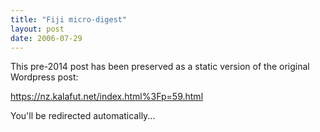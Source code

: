 ```yaml
---
title: "Fiji micro-digest"
layout: post
date: 2006-07-29
---
```


This pre-2014 post has been preserved as a static version of the original Wordpress post:

https://nz.kalafut.net/index.html%3Fp=59.html

You'll be redirected automatically...

<head>
  <meta http-equiv="refresh" content="5;url=https://nz.kalafut.net/index.html%3Fp=59.html">
</head>

